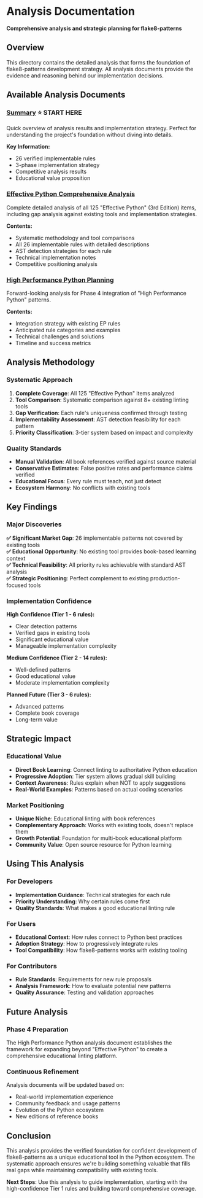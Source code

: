 # Analysis Documentation

**Comprehensive analysis and strategic planning for flake8-patterns**

## Overview

This directory contains the detailed analysis that forms the foundation of flake8-patterns development strategy. All analysis documents provide the evidence and reasoning behind our implementation decisions.

## Available Analysis Documents

### [Summary](summary.md) ⭐ **START HERE**
Quick overview of analysis results and implementation strategy. Perfect for understanding the project's foundation without diving into details.

**Key Information:**
- 26 verified implementable rules
- 3-phase implementation strategy  
- Competitive analysis results
- Educational value proposition

### [Effective Python Comprehensive Analysis](effective_python_comprehensive.md)
Complete detailed analysis of all 125 "Effective Python" (3rd Edition) items, including gap analysis against existing tools and implementation strategies.

**Contents:**
- Systematic methodology and tool comparisons
- All 26 implementable rules with detailed descriptions
- AST detection strategies for each rule
- Technical implementation notes
- Competitive positioning analysis

### [High Performance Python Planning](high_performance_python_planned.md)
Forward-looking analysis for Phase 4 integration of "High Performance Python" patterns.

**Contents:**
- Integration strategy with existing EP rules
- Anticipated rule categories and examples
- Technical challenges and solutions
- Timeline and success metrics

## Analysis Methodology

### Systematic Approach
1. **Complete Coverage**: All 125 "Effective Python" items analyzed
2. **Tool Comparison**: Systematic comparison against 8+ existing linting tools
3. **Gap Verification**: Each rule's uniqueness confirmed through testing
4. **Implementability Assessment**: AST detection feasibility for each pattern
5. **Priority Classification**: 3-tier system based on impact and complexity

### Quality Standards
- **Manual Validation**: All book references verified against source material
- **Conservative Estimates**: False positive rates and performance claims verified
- **Educational Focus**: Every rule must teach, not just detect
- **Ecosystem Harmony**: No conflicts with existing tools

## Key Findings

### Major Discoveries

**✅ Significant Market Gap**: 26 implementable patterns not covered by existing tools  
**✅ Educational Opportunity**: No existing tool provides book-based learning context  
**✅ Technical Feasibility**: All priority rules achievable with standard AST analysis  
**✅ Strategic Positioning**: Perfect complement to existing production-focused tools  

### Implementation Confidence

**High Confidence (Tier 1 - 6 rules):**
- Clear detection patterns
- Verified gaps in existing tools
- Significant educational value
- Manageable implementation complexity

**Medium Confidence (Tier 2 - 14 rules):**
- Well-defined patterns
- Good educational value
- Moderate implementation complexity

**Planned Future (Tier 3 - 6 rules):**
- Advanced patterns
- Complete book coverage
- Long-term value

## Strategic Impact

### Educational Value
- **Direct Book Learning**: Connect linting to authoritative Python education
- **Progressive Adoption**: Tier system allows gradual skill building
- **Context Awareness**: Rules explain when NOT to apply suggestions
- **Real-World Examples**: Patterns based on actual coding scenarios

### Market Positioning
- **Unique Niche**: Educational linting with book references
- **Complementary Approach**: Works with existing tools, doesn't replace them
- **Growth Potential**: Foundation for multi-book educational platform
- **Community Value**: Open source resource for Python learning

## Using This Analysis

### For Developers
- **Implementation Guidance**: Technical strategies for each rule
- **Priority Understanding**: Why certain rules come first
- **Quality Standards**: What makes a good educational linting rule

### For Users
- **Educational Context**: How rules connect to Python best practices
- **Adoption Strategy**: How to progressively integrate rules
- **Tool Compatibility**: How flake8-patterns works with existing tooling

### For Contributors
- **Rule Standards**: Requirements for new rule proposals
- **Analysis Framework**: How to evaluate potential new patterns
- **Quality Assurance**: Testing and validation approaches

## Future Analysis

### Phase 4 Preparation
The High Performance Python analysis document establishes the framework for expanding beyond "Effective Python" to create a comprehensive educational linting platform.

### Continuous Refinement
Analysis documents will be updated based on:
- Real-world implementation experience
- Community feedback and usage patterns
- Evolution of the Python ecosystem
- New editions of reference books

## Conclusion

This analysis provides the verified foundation for confident development of flake8-patterns as a unique educational tool in the Python ecosystem. The systematic approach ensures we're building something valuable that fills real gaps while maintaining compatibility with existing tools.

**Next Steps**: Use this analysis to guide implementation, starting with the high-confidence Tier 1 rules and building toward comprehensive coverage.